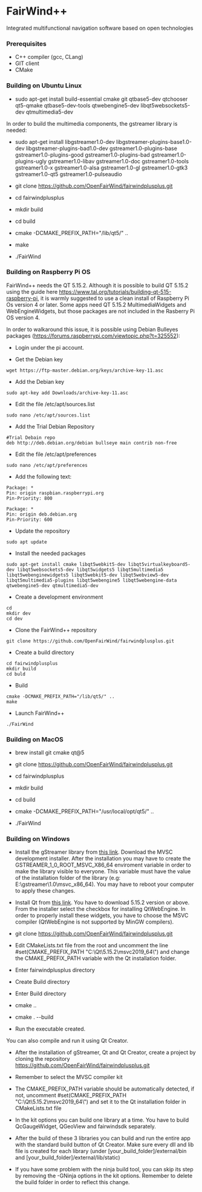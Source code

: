 # FairWind++
Integrated multifunctional navigation software based on open technologies

### Prerequisites

 - C++ compiler (gcc, CLang)
 - GIT client
 - CMake

### Building on Ubuntu Linux

 - sudo apt-get install build-essential cmake git qtbase5-dev qtchooser qt5-qmake
qtbase5-dev-tools qtwebengine5-dev libqt5websockets5-dev qtmultimedia5-dev

In order to build the multimedia components, the gstreamer library is needed:

 - sudo apt-get install libgstreamer1.0-dev libgstreamer-plugins-base1.0-dev libgstreamer-plugins-bad1.0-dev gstreamer1.0-plugins-base gstreamer1.0-plugins-good gstreamer1.0-plugins-bad gstreamer1.0-plugins-ugly gstreamer1.0-libav gstreamer1.0-doc gstreamer1.0-tools gstreamer1.0-x gstreamer1.0-alsa gstreamer1.0-gl gstreamer1.0-gtk3 gstreamer1.0-qt5 gstreamer1.0-pulseaudio

 - git clone https://github.com/OpenFairWind/fairwindplusplus.git

 - cd fairwindplusplus

 - mkdir build

 - cd build 

 - cmake -DCMAKE_PREFIX_PATH="/lib/qt5/" ..

 - make

 - ./FairWind



### Building on Raspberry Pi OS

FairWind++ needs the QT 5.15.2.
Although it is possible to build QT 5.15.2 using the guide here https://www.tal.org/tutorials/building-qt-515-raspberry-pi,
it is warmly suggested to use a clean install of Raspberry Pi Os version 4 or later.
Some apps need QT 5.15.2 MultimediaWidgets and WebEngineWidgets, but those packages are not included in the Rasberry Pi OS version 4.

In order to walkaround this issue, it is possible using Debian Bulleyes packages (https://forums.raspberrypi.com/viewtopic.php?t=325552):

- Login under the pi account.

- Get the Debian key
```console
wget https://ftp-master.debian.org/keys/archive-key-11.asc
```

- Add the Debian key
```console
sudo apt-key add Downloads/archive-key-11.asc
```
- Edit the file /etc/apt/sources.list
```console
sudo nano /etc/apt/sources.list
```
- Add the Trial Debian Repository
```console
#Trial Debain repo
deb http://deb.debian.org/debian bullseye main contrib non-free
```
- Edit the file /etc/apt/preferences
```console
sudo nano /etc/apt/preferences
```
- Add the following text:
```console
Package: *
Pin: origin raspbian.raspberrypi.org
Pin-Priority: 800

Package: *
Pin: origin deb.debian.org
Pin-Priority: 600
```
- Update the repository
```console
sudo apt update
```
- Install the needed packages
```console
sudo apt-get install cmake libqt5webkit5-dev libqt5virtualkeyboard5-dev libqt5websockets5-dev libqt5widgets5 libqt5multimedia5 libqt5webenginewidgets5 libqt5webkit5-dev libqt5webview5-dev libqt5multimedia5-plugins libqt5webengine5 libqt5webengine-data qtwebengine5-dev qtmultimedia5-dev
```
- Create a development environment
```console
cd 
mkdir dev
cd dev
```
- Clone the FairWind++ repository
```console
git clone https://github.com/OpenFairWind/fairwindplusplus.git
```
- Create a build directory
```console
cd fairwindplusplus
mkdir build
cd buld
```
- Build
```console
cmake -DCMAKE_PREFIX_PATH="/lib/qt5/" ..
make
```
- Launch FairWind++
```console
./FairWind
```

### Building on MacOS

 - brew install git cmake qt@5

 - git clone https://github.com/OpenFairWind/fairwindplusplus.git

 - cd fairwindplusplus

 - mkdir build

 - cd build

 - cmake -DCMAKE_PREFIX_PATH="/usr/local/opt/qt5/" ..

 - ./FairWind

### Building on Windows

- Install the gStreamer library from [this link](https://gstreamer.freedesktop.org/download/). Download the MVSC development installer. After the installation you may have to create the GSTREAMER_1_0_ROOT_MSVC_X86_64 enviroment variable in order to make the library visible to everyone. This variable must have the value of the installation folder of the library (e.g: E:\gstreamer\1.0\msvc_x86_64\). You may have to reboot your computer to apply these changes.

- Install Qt from [this link](https://www.qt.io/download-qt-installer?hsCtaTracking=99d9dd4f-5681-48d2-b096-470725510d34%7C074ddad0-fdef-4e53-8aa8-5e8a876d6ab4). You have to download 5.15.2 version or above. From the installer select the checkbox for installing QtWebEngine. In order to properly install these widgets, you have to choose the MSVC compiler (QtWebEngine is not supported by MinGW compilers).

- git clone https://github.com/OpenFairWind/fairwindplusplus.git

- Edit CMakeLists.txt file from the root and uncomment the line #set(CMAKE_PREFIX_PATH "C:\\Qt\\5.15.2\\msvc2019_64\\") and change the CMAKE_PREFIX_PATH variable with the Qt installation folder.

- Enter fairwindplusplus directory

- Create Build directory

- Enter Build directory

- cmake ..

- cmake . --build

- Run the executable created.

You can also compile and run it using Qt Creator.
- After the installation of gStreamer, Qt and Qt Creator, create a project by cloning the repository https://github.com/OpenFairWind/fairwindplusplus.git

- Remember to select the MVSC compiler kit

- The CMAKE_PREFIX_PATH variable should be automatically detected, if not, uncomment #set(CMAKE_PREFIX_PATH "C:\\Qt\\5.15.2\\msvc2019_64\\") and set it to the Qt installation folder in CMakeLists.txt file

- In the kit options you can build one library at a time. You have to build QcGaugeWidget, QGeoView and fairwindsdk separately.

- After the build of these 3 libraries you can build and run the entire app with the standard build button of Qt Creator. Make sure every dll and lib file is created for each library (under [your_build_folder]/external/bin and [your_build_folder]/external/lib/static)

- If you have some problem with the ninja build tool, you can skip its step by removing the -GNinja options in the kit options. Remember to delete the build folder in order to reflect this change. 

